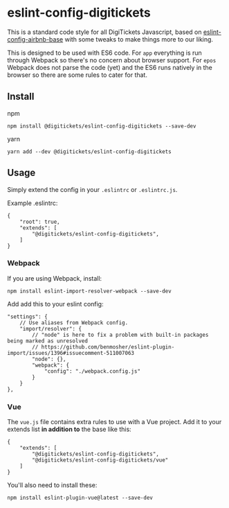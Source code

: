 # eslint-config-digitickets

This is a standard code style for all DigiTickets Javascript, based on [eslint-config-airbnb-base](https://www.npmjs.com/package/eslint-config-airbnb-base) with some tweaks to make things more to our liking.

This is designed to be used with ES6 code. For `app` everything is run through Webpack so there's no concern about browser support. For `epos` Webpack does not parse the code (yet) and the ES6 runs natively in the browser so there are some rules to cater for that.

## Install

npm

    npm install @digitickets/eslint-config-digitickets --save-dev

yarn

    yarn add --dev @digitickets/eslint-config-digitickets

## Usage

Simply extend the config in your `.eslintrc` or `.eslintrc.js`.

Example .eslintrc:

    {
        "root": true,
        "extends": [
            "@digitickets/eslint-config-digitickets",
        ]
    }

### Webpack

If you are using Webpack, install:

    npm install eslint-import-resolver-webpack --save-dev

Add add this to your eslint config:

    "settings": {
        // Use aliases from Webpack config.
        "import/resolver": {
            // "node" is here to fix a problem with built-in packages being marked as unresolved
            // https://github.com/benmosher/eslint-plugin-import/issues/1396#issuecomment-511007063
            "node": {},
            "webpack": {
                "config": "./webpack.config.js"
            }
        }
    },

### Vue

The `vue.js` file contains extra rules to use with a Vue project. Add it to your extends list **in addition to** the base like this:

    {
        "extends": [
            "@digitickets/eslint-config-digitickets",
            "@digitickets/eslint-config-digitickets/vue"
        ]
    }

You'll also need to install these:

    npm install eslint-plugin-vue@latest --save-dev
